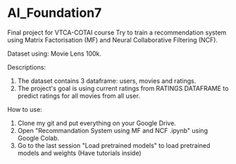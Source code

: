 # AI_Foundation7
Final project for VTCA-COTAI course
Try to train a recommendation system using Matrix Factorisation (MF) and Neural Collaborative Filtering (NCF).

Dataset using: Movie Lens 100k.

Descriptions:
1. The dataset contains 3 dataframe: users, movies and ratings.
2. The project's goal is using current ratings from RATINGS DATAFRAME to predict ratings for all movies from all user.

How to use:
1. Clone my git and put everything on your Google Drive.
2. Open "Recommandation System using MF and NCF .ipynb" using Google Colab.
3. Go to the last session "Load pretrained models" to load pretrained models and weights (Have tutorials inside)

